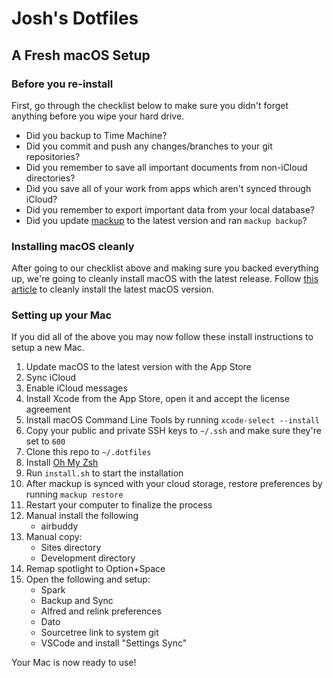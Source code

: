# Josh's Dotfiles

## A Fresh macOS Setup

### Before you re-install

First, go through the checklist below to make sure you didn't forget anything before you wipe your hard drive.

- Did you backup to Time Machine?
- Did you commit and push any changes/branches to your git repositories?
- Did you remember to save all important documents from non-iCloud directories?
- Did you save all of your work from apps which aren't synced through iCloud?
- Did you remember to export important data from your local database?
- Did you update [mackup](https://github.com/lra/mackup) to the latest version and ran `mackup backup`?

### Installing macOS cleanly

After going to our checklist above and making sure you backed everything up, we're going to cleanly install macOS with the latest release. Follow [this article](https://www.imore.com/how-do-clean-install-macos) to cleanly install the latest macOS version.

### Setting up your Mac

If you did all of the above you may now follow these install instructions to setup a new Mac.

1. Update macOS to the latest version with the App Store
2. Sync iCloud
3. Enable iCloud messages
4. Install Xcode from the App Store, open it and accept the license agreement
5. Install macOS Command Line Tools by running `xcode-select --install`
6. Copy your public and private SSH keys to `~/.ssh` and make sure they're set to `600`
7. Clone this repo to `~/.dotfiles`
8. Install [Oh My Zsh](https://github.com/robbyrussell/oh-my-zsh#getting-started)
9. Run `install.sh` to start the installation
10. After mackup is synced with your cloud storage, restore preferences by running `mackup restore`
11. Restart your computer to finalize the process
12. Manual install the following
	- airbuddy
13. Manual copy:
	- Sites directory
	- Development directory
14. Remap spotlight to Option+Space
15. Open the following and setup:
	- Spark
	- Backup and Sync
	- Alfred and relink preferences
	- Dato
	- Sourcetree link to system git
	- VSCode and install "Settings Sync"
	
Your Mac is now ready to use!
